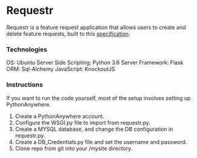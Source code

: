 # Requestr
Requestr is a feature request application that allows users to create and delete feature requests, built to this [specification](https://github.com/IntuitiveWebSolutions/EngineeringMidLevel).
### Technologies
OS: Ubuntu
Server Side Scripting: Python 3.6
Server Framework: Flask
ORM: Sql-Alchemy
JavaScript: KnockoutJS
### Instructions
If you want to run the code yourself, most of the setup involves setting up PythonAnywhere.
1. Create a PythonAnywhere account.
2. Configure the WSGI.py file to import from requestr.py.
3. Create a MYSQL database, and change the DB configuration in requestr.py.
4. Create a DB_Credentials.py file and set the username and password.
5. Clone repo from git into your /mysite directory.
